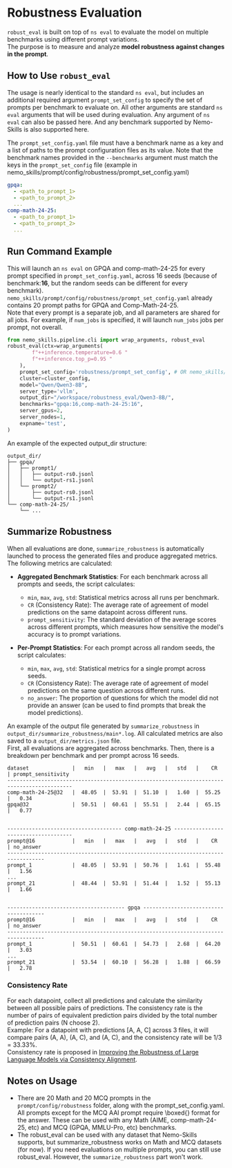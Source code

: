 # Robustness Evaluation
`robust_eval` is built on top of `ns eval` to evaluate the model on multiple benchmarks using different prompt variations.</br>
 The purpose is to measure and analyze **model robustness against changes in the prompt**.


## How to Use `robust_eval`

The usage is nearly identical to the standard `ns eval`, but includes an additional required argument `prompt_set_config` to specify the set of prompts per benchmark to evaluate on. All other arguments are standard `ns eval` arguments that will be used during evaluation. Any argument of `ns eval` can also be passed here. And any benchmark supported by Nemo-Skills is also supported here.

The `prompt_set_config.yaml` file must have a benchmark name as a key and a list of paths to the prompt configuration files as its value.
Note that the benchmark names provided in the `--benchmarks` argument must match the keys in the `prompt_set_config` file (example in nemo_skills/prompt/config/robustness/prompt_set_config.yaml)

```yaml
gpqa:
  - <path_to_prompt_1>
  - <path_to_prompt_2>
  ...
comp-math-24-25:
  - <path_to_prompt_1>
  - <path_to_prompt_2>
  ...
```

## Run Command Example
This will launch an `ns eval` on GPQA and comp-math-24-25 for every prompt specified in `prompt_set_config.yaml`, across 16 seeds (because of benchmark:**16**, but the random seeds can be different for every benchmark). </br> `nemo_skills/prompt/config/robustness/prompt_set_config.yaml` already contains 20 prompt paths for GPQA and Comp-Math-24-25.</br>
Note that every prompt is a separate job, and all parameters are shared for all jobs. For example, if `num_jobs` is specified, it will launch `num_jobs` jobs per prompt, not overall.

```python
from nemo_skills.pipeline.cli import wrap_arguments, robust_eval
robust_eval(ctx=wrap_arguments(
        f"++inference.temperature=0.6 "
        f"++inference.top_p=0.95 "
    ),
    prompt_set_config='robustness/prompt_set_config', # OR nemo_skills/prompt/config/robutness/prompt_set_config OR absolute path to .yaml file
    cluster=cluster_config,
    model="Qwen/Qwen3-8B",
    server_type='vllm',
    output_dir="/workspace/robustness_eval/Qwen3-8B/",
    benchmarks="gpqa:16,comp-math-24-25:16",
    server_gpus=2,
    server_nodes=1,
    expname='test',
)
```

An example of the expected output_dir structure:
```
output_dir/
├── gpqa/
│   ├── prompt1/
│   │   ├── output-rs0.jsonl
│   │   └── output-rs1.jsonl
│   └── prompt2/
│       ├── output-rs0.jsonl
│       └── output-rs1.jsonl
└── comp-math-24-25/
    └── ...
```
## Summarize Robustness
When all evaluations are done, `summarize_robustness` is automatically launched to process the generated files and produce aggregated metrics.
The following metrics are calculated:

* **Aggregated Benchmark Statistics**: For each benchmark across all prompts and seeds, the script calculates:
    - `min`, `max`, `avg`, `std`: Statistical metrics across all runs per benchmark.
    - `CR` (Consistency Rate): The average rate of agreement of model predictions on the same datapoint across different runs.
    - `prompt_sensitivity`: The standard deviation of the average scores across different prompts, which measures how sensitive the model's accuracy is to prompt variations.

* **Per-Prompt Statistics**: For each prompt across all random seeds, the script calculates:
    - `min`, `max`, `avg`, `std`: Statistical metrics for a single prompt across seeds.
    - `CR` (Consistency Rate): The average rate of agreement of model predictions on the same question across different runs.
    - `no_answer`: The proportion of questions for which the model did not provide an answer (can be used to find prompts that break the model predictions).


An example of the output file generated by `summarize_robustness` in `output_dir/summarize_robustness/main*.log`. All calculated metrics are also saved to a `output_dir/metrics.json` file. </br>
First, all evaluations are aggregated across benchmarks. Then, there is a breakdown per benchmark and per prompt across 16 seeds. </br>

```
dataset              |   min   |   max   |   avg   |   std   |    CR   | prompt_sensitivity
-------------------------------------------------------------------------------------------
comp-math-24-25@32   |  48.05  |  53.91  |  51.10  |   1.60  |  55.25  |   0.34
gpqa@32              |  50.51  |  60.61  |  55.51  |   2.44  |  65.15  |   0.77


------------------------------------- comp-math-24-25 -------------------------------------
prompt@16            |   min   |   max   |   avg   |   std   |    CR   | no_answer
----------------------------------------------------------------------------------
prompt_1             |  48.05  |  53.91  |  50.76  |   1.61  |  55.48  |   1.56
...
prompt_21            |  48.44  |  53.91  |  51.44  |   1.52  |  55.13  |   1.66


-------------------------------------- gpqa --------------------------------------
prompt@16            |   min   |   max   |   avg   |   std   |    CR   | no_answer
----------------------------------------------------------------------------------
prompt_1             |  50.51  |  60.61  |  54.73  |   2.68  |  64.20  |   3.03
...
prompt_21            |  53.54  |  60.10  |  56.28  |   1.88  |  66.59  |   2.78
```

### Consistency Rate
For each datapoint, collect all predictions and calculate the similarity between all possible pairs of predictions.
The consistency rate is the number of pairs of equivalent prediction pairs divided by the total number of prediction pairs (N choose 2).</br>
Example: For a datapoint with predictions [A, A, C] across 3 files, it will compare pairs (A, A), (A, C), and (A, C), and the consistency rate will be 1/3 = 33.33%.</br>
Consistency rate is proposed in [Improving the Robustness of Large Language Models via Consistency Alignment](https://arxiv.org/abs/2403.14221).

## Notes on Usage
- There are 20 Math and 20 MCQ prompts in the `prompt/config/robustness` folder, along with the prompt_set_config.yaml. All prompts except for the MCQ AAI prompt require \boxed{} format for the answer. These can be used with any Math (AIME, comp-math-24-25, etc) and MCQ (GPQA, MMLU-Pro, etc) benchmarks.
- The robust_eval can be used with any dataset that Nemo-Skills supports, but summarize_robustness works on Math and MCQ datasets (for now). If you need evaluations on multiple prompts, you can still use robust_eval. However, the `summarize_robustness` part won't work.
